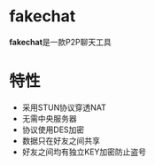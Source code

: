 # fakechat #
**fakechat**是一款P2P聊天工具

# 特性 #
* 采用STUN协议穿透NAT
* 无需中央服务器
* 协议使用DES加密
* 数据只在好友之间共享
* 好友之间均有独立KEY加密防止盗号